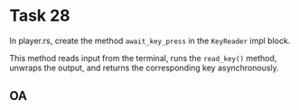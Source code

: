 # Task 28

In player.rs, create the method `await_key_press` in the `KeyReader` impl
block.

This method reads input from the terminal, runs the `read_key()` method,
unwraps the output, and returns the corresponding key asynchronously.

## OA
